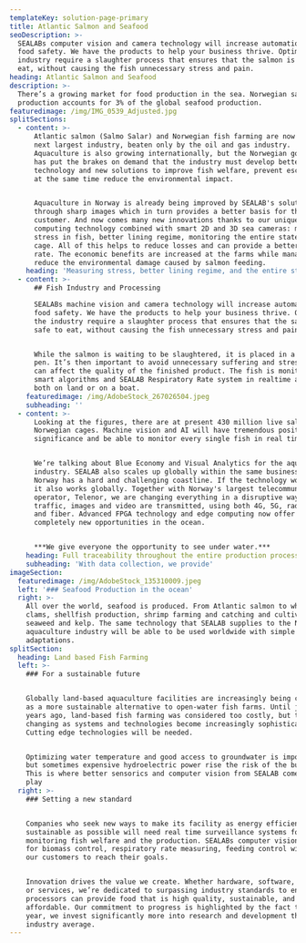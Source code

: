 ```yaml
---
templateKey: solution-page-primary
title: Atlantic Salmon and Seafood
seoDescription: >-
  SEALABs computer vision and camera technology will increase automation and
  food safety. We have the products to help your business thrive. Optimizing the
  industry require a slaughter process that ensures that the salmon is safe to
  eat, without causing the fish unnecessary stress and pain.
heading: Atlantic Salmon and Seafood
description: >-
  There’s a growing market for food production in the sea. Norwegian salmon
  production accounts for 3% of the global seafood production.
featuredimage: /img/IMG_0539_Adjusted.jpg
splitSections:
  - content: >-
      Atlantic salmon (Salmo Salar) and Norwegian fish farming are now Norway's
      next largest industry, beaten only by the oil and gas industry.
      Aquaculture is also growing internationally, but the Norwegian government
      has put the brakes on demand that the industry must develop better
      technology and new solutions to improve fish welfare, prevent escapes and
      at the same time reduce the environmental impact.


      Aquaculture in Norway is already being improved by SEALAB's solutions
      through sharp images which in turn provides a better basis for the
      customer. And now comes many new innovations thanks to our unique edge
      computing technology combined with smart 2D and 3D sea cameras: measuring
      stress in fish, better lining regime, monitoring the entire state of the
      cage. All of this helps to reduce losses and can provide a better survival
      rate. The economic benefits are increased at the farms while managing to
      reduce the environmental damage caused by salmon feeding.
    heading: 'Measuring stress, better lining regime, and the entire state of the cage'
  - content: >-
      ## Fish Industry and Processing

      SEALABs machine vision and camera technology will increase automation and
      food safety. We have the products to help your business thrive. Optimizing
      the industry require a slaughter process that ensures that the salmon is
      safe to eat, without causing the fish unnecessary stress and pain.


      While the salmon is waiting to be slaughtered, it is placed in a holding
      pen. It’s then important to avoid unnecessary suffering and stress that
      can affect the quality of the finished product. The fish is monitored by
      smart algorithms and SEALAB Respiratory Rate system in realtime and works
      both on land or on a boat.
    featuredimage: /img/AdobeStock_267026504.jpeg
    subheading: ''
  - content: >-
      Looking at the figures, there are at present 430 million live salmon in
      Norwegian cages. Machine vision and AI will have tremendous positive
      significance and be able to monitor every single fish in real time.


      We’re talking about Blue Economy and Visual Analytics for the aquaculture
      industry. SEALAB also scales up globally within the same business area.
      Norway has a hard and challenging coastline. If the technology works here,
      it also works globally. Together with Norway's largest telecommunications
      operator, Telenor, we are changing everything in a disruptive way how data
      traffic, images and video are transmitted, using both 4G, 5G, radio links
      and fiber. Advanced FPGA technology and edge computing now offer
      completely new opportunities in the ocean. 


      ***We give everyone the opportunity to see under water.***
    heading: Full traceability throughout the entire production process
    subheading: 'With data collection, we provide'
imageSection:
  featuredimage: /img/AdobeStock_135310009.jpeg
  left: '### Seafood Production in the ocean'
  right: >-
    All over the world, seafood is produced. From Atlantic salmon to whitefish,
    clams, shellfish production, shrimp farming and catching and cultivation of
    seaweed and kelp. The same technology that SEALAB supplies to the Norwegian
    aquaculture industry will be able to be used worldwide with simple
    adaptations.
splitSection:
  heading: Land based Fish Farming
  left: >-
    ### For a sustainable future


    Globally land-based aquaculture facilities are increasingly being considered
    as a more sustainable alternative to open-water fish farms. Until just a few
    years ago, land-based fish farming was considered too costly, but this is
    changing as systems and technologies become increasingly sophisticated.
    Cutting edge technologies will be needed.  


    Optimizing water temperature and good access to groundwater is important,
    but sometimes expensive hydroelectric power rise the risk of the business.
    This is where better sensorics and computer vision from SEALAB come into
    play
  right: >-
    ### Setting a new standard


    Companies who seek new ways to make its facility as energy efficient and
    sustainable as possible will need real time surveillance systems for
    monitoring fish welfare and the production. SEALABs computer vision systems
    for biomass control, respiratory rate measuring, feeding control will help
    our customers to reach their goals.  


    Innovation drives the value we create. Whether hardware, software, processes
    or services, we’re dedicated to surpassing industry standards to ensure
    processors can provide food that is high quality, sustainable, and
    affordable. Our commitment to progress is highlighted by the fact that every
    year, we invest significantly more into research and development than the
    industry average.
---
```


